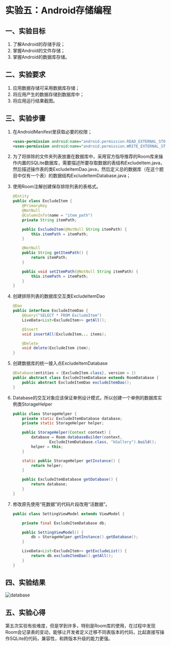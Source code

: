 # 实验五：Android存储编程

## 一、实验目标

1. 了解Android的存储手段；
2. 掌握Android的文件存储；
3. 掌握Android的数据库存储。

## 二、实验要求

1. 应用数据存储可采用数据库存储；
2. 将应用产生的数据存储到数据库中；
3. 将应用运行结果截图。

## 三、实验步骤

1. 在AndroidManifest里获取必要的权限；

    ``` xml
    <uses-permission android:name="android.permission.READ_EXTERNAL_STORAGE" />
    <uses-permission android:name="android.permission.WRITE_EXTERNAL_STORAGE" />
    ```

2. 为了将排除的文件夹列表放置在数据库中，采用官方指导推荐的Room库来操作内置的SQLite数据库，需要描述所要存取数据的表结构ExcludeItem.java，然后描述操作表的类ExcludeItemDao.java，然后定义总的数据库（在这个题目中仅有一个表）的数据结构ExcludeItemDatabase.java；
3. 使用Room注解创建保存排除列表的表格式。

    ``` java
    @Entity
    public class ExcludeItem {
        @PrimaryKey
        @NotNull
        @ColumnInfo(name = "item_path")
        private String itemPath;

        public ExcludeItem(@NotNull String itemPath) {
            this.itemPath = itemPath;
        }

        @NotNull
        public String getItemPath() {
            return itemPath;
        }

        public void setItemPath(@NotNull String itemPath) {
            this.itemPath = itemPath;
        }
    }
    ```

4. 创建排除列表的数据库交互类ExcludeItemDao

    ``` java
    @Dao
    public interface ExcludeItemDao {
        @Query("SELECT * FROM ExcludeItem")
        LiveData<List<ExcludeItem>> getAll();

        @Insert
        void insertAll(ExcludeItem... items);

        @Delete
        void delete(ExcludeItem item);
    }
    ```

5. 创建数据库的统一接入点ExcludeItemDatabase

    ``` java
    @Database(entities = {ExcludeItem.class}, version = 1)
    public abstract class ExcludeItemDatabase extends RoomDatabase {
        public abstract ExcludeItemDao excludeItemDao();
    }
    ```

6. Database的交互对象应该保证单例设计模式，所以创建一个单例的数据库实例类StorageHelper

    ``` java
    public class StorageHelper {
        private static ExcludeItemDatabase database;
        private static StorageHelper helper;

        public StorageHelper(Context context) {
            database = Room.databaseBuilder(context,
                    ExcludeItemDatabase.class, "kGallery").build();
            helper = this;
        }

        static public StorageHelper getInstance() {
            return helper;
        }

        public ExcludeItemDatabase getDatabase() {
            return database;
        }
    }
    ```

7. 修改原先使用“死数据”的代码片段改用“活数据”。

    ``` java
    public class SettingViewModel extends ViewModel {

        private final ExcludeItemDatabase db;

        public SettingViewModel() {
            db = StorageHelper.getInstance().getDatabase();
        }

        LiveData<List<ExcludeItem>> getExcludeList() {
            return db.excludeItemDao().getAll();
        }
    }
    ```

## 四、实验结果

![database](https://raw.githubusercontent.com/zhongzhitao/android-labs-2020/master/students/net1814080903222/lab5.png)

## 五、实验心得

第五次实验有些难度，但是学到许多，特别是Room库的使用，在过程中发现Room会记录表的变动，能够让开发者定义迁移不同表版本的代码，比起直接写操作SQLite的代码，兼容性，和跨版本升级的能力更强。

